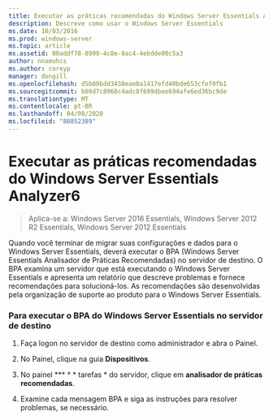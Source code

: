 ```yaml
---
title: Executar as práticas recomendadas do Windows Server Essentials Analyzer6
description: Descreve como usar o Windows Server Essentials
ms.date: 10/03/2016
ms.prod: windows-server
ms.topic: article
ms.assetid: 00addf78-8999-4c8e-8ac4-4ebdde00c5a3
author: nnamuhcs
ms.author: coreyp
manager: dongill
ms.openlocfilehash: d5b89bdd3438eae0a1417efd40bde653cfef0fb1
ms.sourcegitcommit: b00d7c8968c4adc8f699dbee694afe6ed36bc9de
ms.translationtype: MT
ms.contentlocale: pt-BR
ms.lasthandoff: 04/08/2020
ms.locfileid: "80852389"
---
```

# <a name="run-the-windows-server-essentials-best-practices-analyzer6"></a>Executar as práticas recomendadas do Windows Server Essentials Analyzer6

>Aplica-se a: Windows Server 2016 Essentials, Windows Server 2012 R2 Essentials, Windows Server 2012 Essentials

Quando você terminar de migrar suas configurações e dados para o Windows Server Essentials, deverá executar o BPA (Windows Server Essentials Analisador de Práticas Recomendadas) no servidor de destino. O BPA examina um servidor que está executando o Windows Server Essentials e apresenta um relatório que descreve problemas e fornece recomendações para solucioná-los. As recomendações são desenvolvidas pela organização de suporte ao produto para o Windows Server Essentials.  
  
### <a name="to-run-the--windows-server-essentials-bpa-on-the-destination-server"></a>Para executar o BPA do Windows Server Essentials no servidor de destino  
  
1.  Faça logon no servidor de destino como administrador e abra o Painel.  
  
2.  No Painel, clique na guia **Dispositivos**.  
  
3.  No painel *** * * tarefas * do servidor, clique em **analisador de práticas recomendadas**.  
  
4.  Examine cada mensagem BPA e siga as instruções para resolver problemas, se necessário.
